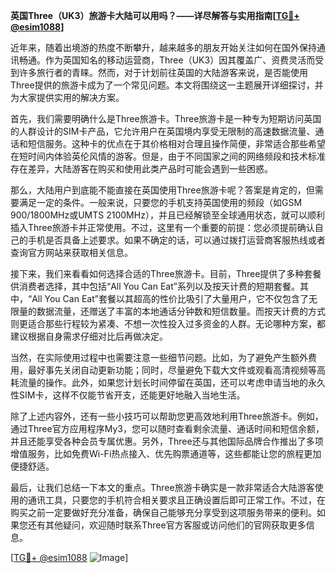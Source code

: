 **英国Three（UK3）旅游卡大陆可以用吗？——详尽解答与实用指南[[TG💪+ @esim1088](https://t.me/s/esim1088)]**

近年来，随着出境游的热度不断攀升，越来越多的朋友开始关注如何在国外保持通讯畅通。作为英国知名的移动运营商，Three（UK3）因其覆盖广、资费灵活而受到许多旅行者的青睐。然而，对于计划前往英国的大陆游客来说，是否能使用Three提供的旅游卡成为了一个常见问题。本文将围绕这一主题展开详细探讨，并为大家提供实用的解决方案。

首先，我们需要明确什么是Three旅游卡。Three旅游卡是一种专为短期访问英国的人群设计的SIM卡产品，它允许用户在英国境内享受无限制的高速数据流量、通话和短信服务。这种卡的优点在于其价格相对合理且操作简便，非常适合那些希望在短时间内体验英伦风情的游客。但是，由于不同国家之间的网络频段和技术标准存在差异，大陆游客在购买和使用此类产品时可能会遇到一些困惑。

那么，大陆用户到底能不能直接在英国使用Three旅游卡呢？答案是肯定的，但需要满足一定的条件。一般来说，只要您的手机支持英国使用的频段（如GSM 900/1800MHz或UMTS 2100MHz），并且已经解锁至全球通用状态，就可以顺利插入Three旅游卡并正常使用。不过，这里有一个重要的前提：您必须提前确认自己的手机是否具备上述要求。如果不确定的话，可以通过拨打运营商客服热线或者查询官方网站来获取相关信息。

接下来，我们来看看如何选择合适的Three旅游卡。目前，Three提供了多种套餐供消费者选择，其中包括“All You Can Eat”系列以及按天计费的短期套餐。其中，“All You Can Eat”套餐以其超高的性价比吸引了大量用户，它不仅包含了无限量的数据流量，还赠送了丰富的本地通话分钟数和短信数量。而按天计费的方式则更适合那些行程较为紧凑、不想一次性投入过多资金的人群。无论哪种方案，都建议根据自身需求仔细对比后再做决定。

当然，在实际使用过程中也需要注意一些细节问题。比如，为了避免产生额外费用，最好事先关闭自动更新功能；同时，尽量避免下载大文件或观看高清视频等高耗流量的操作。此外，如果您计划长时间停留在英国，还可以考虑申请当地的永久性SIM卡，这样不仅能节省开支，还能更好地融入当地生活。

除了上述内容外，还有一些小技巧可以帮助您更高效地利用Three旅游卡。例如，通过Three官方应用程序My3，您可以随时查看剩余流量、通话时间和短信余额，并且还能享受各种会员专属优惠。另外，Three还与其他国际品牌合作推出了多项增值服务，比如免费Wi-Fi热点接入、优先购票通道等，这些都能让您的旅程更加便捷舒适。

最后，让我们总结一下本文的重点。Three旅游卡确实是一款非常适合大陆游客使用的通讯工具，只要您的手机符合相关要求且正确设置后即可正常工作。不过，在购买之前一定要做好充分准备，确保自己能够充分享受到这项服务带来的便利。如果您还有其他疑问，欢迎随时联系Three官方客服或访问他们的官网获取更多信息。

[[TG💪+ @esim1088](https://t.me/s/esim1088) ![Image](https://i.postimg.cc/4NQfJmqS/Snipaste-2025-05-13-00-14-12.png)]